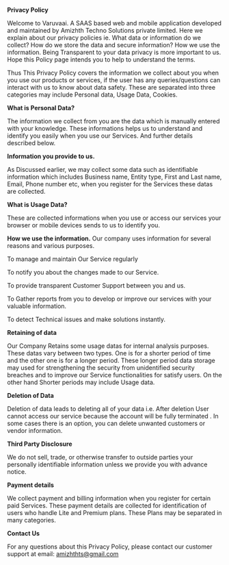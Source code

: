 **Privacy Policy**

Welcome to Varuvaai. A SAAS based web and mobile application developed and maintained by Amizhth Techno Solutions private limited. Here we explain about our privacy policies ie. What data or information do we collect? How do we store the data and secure information? How we use the information. Being Transparent to your data privacy is more important to us. Hope this Policy page intends you to help to understand the terms. 

Thus This Privacy Policy covers the information we collect about you when you use our products or services, if the user has any queries/questions can interact with us to know about data safety. These are separated into three categories may include Personal data, Usage Data, Cookies.

**What is Personal Data?**

The information we collect from you are the data which is manually entered with your knowledge. These informations helps us to understand and identify you easily when you use our Services. And further details  described below.

**Information you provide to us.**

As Discussed earlier, we may collect some data such as identifiable information which includes Business name, Entity type, First and Last name, Email, Phone number etc, when you register for the Services these datas are collected.

**What is Usage Data?**

These are collected informations when you use or access our services your browser or mobile devices  sends to us to identify you. 

 **How we use the information.**
Our company uses information for several reasons and various purposes.

To manage and maintain Our Service regularly

To notify you about the changes made to our Service.

To provide transparent Customer Support between you and us.

To Gather reports from you to develop or improve our services with your valuable information.

To detect Technical issues and make solutions instantly.

**Retaining of data** 

Our Company Retains some usage datas for internal analysis purposes. These datas vary between two types. One is for a shorter period of time and the other one is for a longer period. These longer period data storage may used for strengthening the  security from unidentified security breaches and to improve our Service functionalities for satisfy users. On the other hand Shorter periods may include Usage data.  
 
**Deletion of Data**

Deletion of data leads to deleting all of your data i.e. After deletion User cannot access our service because the account will be fully terminated . In some cases there is an option, you can delete unwanted customers or vendor information.

**Third Party Disclosure**

We do not sell, trade, or otherwise transfer to outside parties your personally identifiable information unless we provide you with advance notice. 

**Payment details**

We collect payment and billing information when you register for certain paid Services. These payment details are collected for identification of users who handle Lite and Premium plans. These Plans may be separated in many categories.

**Contact Us**

For any questions about this Privacy Policy, please contact our customer support at email: amizhthts@gmail.com
